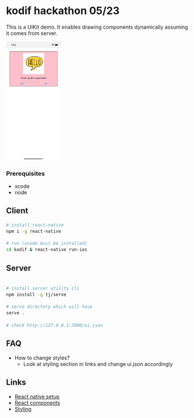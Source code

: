 # kodif hackathon 05/23

This is a UIKit demo. It enables drawing components dynamically assuming it comes from server.

<img src='./demo.png' title='demo' width='' alt='demo' style="width: 150px;" />

### Prerequisites

- xcode
- node


## Client

```bash
# install react-native
npm i -g react-native

# run (xcode must be installed)
cd kodif & react-native run-ios
```

## Server 

```bash

# install server utility cli
npm install -g tj/serve

# serve directory which will have 
serve .

# check http://127.0.0.1:3000/ui.json

```


## FAQ

- How to change styles?
    - Look at styling section in links and change ui.json accordingly


## Links
- [React native setup](https://blog.theodo.com/2016/12/bootstrap-a-cross-platform-app-in-10-minutes-with-react-native/)
- [React components](https://reactnative.dev/docs/components-and-apis)
- [Styling](https://reactnative.dev/docs/view-style-props)